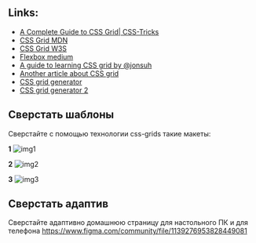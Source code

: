 
## Links:

- [A Complete Guide to CSS Grid| CSS-Tricks](https://css-tricks.com/snippets/css/complete-guide-grid/)
- [CSS Grid MDN](https://developer.mozilla.org/ru/docs/Web/CSS/CSS_Grid_Layout/Basic_Concepts_of_Grid_Layout)
- [CSS Grid W3S](https://www.w3schools.com/css/css_grid.asp)
- [Flexbox medium](https://medium.com/@stasonmars/%D0%B2%D0%B5%CC%88%D1%80%D1%81%D1%82%D0%BA%D0%B0-%D0%BD%D0%B0-flexbox-%D0%B2-css-%D0%BF%D0%BE%D0%BB%D0%BD%D1%8B%D0%B8%CC%86-%D1%81%D0%BF%D1%80%D0%B0%D0%B2%D0%BE%D1%87%D0%BD%D0%B8%D0%BA-e26662cf87e0)
- [A guide to learning CSS grid by @jonsuh](https://learncssgrid.com/)
- [Another article about CSS grid](https://web.dev/learn/css/grid/)
- [CSS grid generator](https://cssgrid-generator.netlify.app/)
- [CSS grid generator 2](https://grid.layoutit.com/)

## Сверстать шаблоны
Сверстайте с помощью технологии css-grids такие макеты:

**1**
![img1](https://user-images.githubusercontent.com/9075641/185672708-bbe8aa14-082c-4647-9fc6-6f057c23e123.PNG)

**2**
![img2](https://user-images.githubusercontent.com/9075641/185672789-aae96e7c-b489-4790-8511-ff141f116280.PNG)

**3**
![img3](https://user-images.githubusercontent.com/9075641/185672846-61ae3246-6a19-4283-88a2-8bdec2fbbfd3.PNG)

## Сверстать адаптив
Сверстайте адаптивно домашнюю страницу для настольного ПК и для телефона
https://www.figma.com/community/file/1139276953828449081